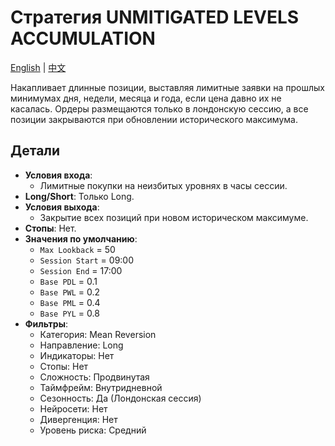# Стратегия UNMITIGATED LEVELS ACCUMULATION
[English](README.md) | [中文](README_cn.md)

Накапливает длинные позиции, выставляя лимитные заявки на прошлых минимумах дня, недели, месяца и года, если цена давно их не касалась. Ордеры размещаются только в лондонскую сессию, а все позиции закрываются при обновлении исторического максимума.

## Детали

- **Условия входа**:
  - Лимитные покупки на неизбитых уровнях в часы сессии.
- **Long/Short**: Только Long.
- **Условия выхода**:
  - Закрытие всех позиций при новом историческом максимуме.
- **Стопы**: Нет.
- **Значения по умолчанию**:
  - `Max Lookback` = 50
  - `Session Start` = 09:00
  - `Session End` = 17:00
  - `Base PDL` = 0.1
  - `Base PWL` = 0.2
  - `Base PML` = 0.4
  - `Base PYL` = 0.8
- **Фильтры**:
  - Категория: Mean Reversion
  - Направление: Long
  - Индикаторы: Нет
  - Стопы: Нет
  - Сложность: Продвинутая
  - Таймфрейм: Внутридневной
  - Сезонность: Да (Лондонская сессия)
  - Нейросети: Нет
  - Дивергенция: Нет
  - Уровень риска: Средний
